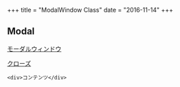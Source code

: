 +++
title = "ModalWindow Class"
date = "2016-11-14"
+++

## Modal


<p class="btn primary"><a href="#modalWindow" data-ap-modal>モーダルウィンドウ</a></p>

<div class="modalWindow" id="modalWindow">
  <div class="modalBody">
    <p class="btn primary"><a href="#" data-ap-modal-close>クローズ</a></p>

    <div>コンテンツ</div>
  </div>
</div>
    